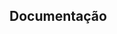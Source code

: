 ## Documentação
<!-- [GET] "/filmes" - retornar todos os filmes

[GET] "/filmes/buscar/:id" - retorna o filme com id selecionado

[GET] "/filmes/buscar/:nome" - retorna o filme com nome selecionado------------------

[POST]"/filmes/cadastrar" - cadastra um novo filme -->